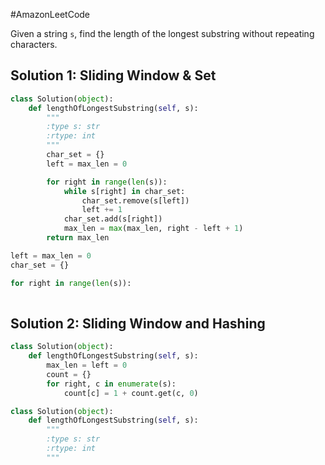 #AmazonLeetCode

Given a string `s`, find the length of the longest substring without repeating characters.

## Solution 1: Sliding Window & Set

```python
class Solution(object):
	def lengthOfLongestSubstring(self, s):
		"""
		:type s: str
		:rtype: int
		"""
		char_set = {}
		left = max_len = 0

		for right in range(len(s)):
			while s[right] in char_set:
				char_set.remove(s[left])
				left += 1
			char_set.add(s[right])
			max_len = max(max_len, right - left + 1)
		return max_len
```


```python
left = max_len = 0
char_set = {}

for right in range(len(s)):
	
```

## Solution 2: Sliding Window and Hashing

```python
class Solution(object):
	def lengthOfLongestSubstring(self, s):
		max_len = left = 0
		count = {}
		for right, c in enumerate(s):
			count[c] = 1 + count.get(c, 0)
```


```python
class Solution(object):
	def lengthOfLongestSubstring(self, s):
		"""
		:type s: str
		:rtype: int
		"""
```